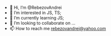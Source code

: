 - 👋 Hi, I’m @RebezovAndrei
- 👀 I’m interested in JS, TS;
- 🌱 I’m currently learning JS;
- 💞️ I’m looking to collaborate on ...
- 📫 How to reach me rebezovandrei@yahoo.com

<!---
RebezovAndrei/RebezovAndrei is a ✨ special ✨ repository because its `README.md` (this file) appears on your GitHub profile.
You can click the Preview link to take a look at your changes.
--->
